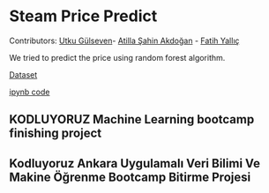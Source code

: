 # Steam Price Predict
Contributors: [Utku Gülseven](https://github.com/utkuglsvn)- [Atilla Şahin Akdoğan](https://github.com/TheDoctorr) - [Fatih Yallıç](https://github.com/retiredcadet)

We tried to predict the price using random forest algorithm.


[Dataset](https://github.com/UVBMOB/SteamDataML/tree/master/dataset)


[ipynb code](https://github.com/UVBMOB/SteamDataML/blob/master/dataAnalysis/main.ipynb)


##  KODLUYORUZ Machine Learning bootcamp  finishing project
##  Kodluyoruz Ankara Uygulamalı Veri Bilimi Ve Makine Öğrenme Bootcamp Bitirme Projesi
